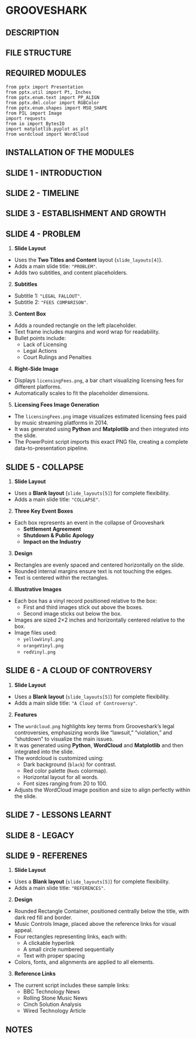 # GROOVESHARK

## DESCRIPTION

## FILE STRUCTURE




## REQUIRED MODULES
```
from pptx import Presentation
from pptx.util import Pt, Inches
from pptx.enum.text import PP_ALIGN
from pptx.dml.color import RGBColor
from pptx.enum.shapes import MSO_SHAPE
from PIL import Image
import requests
from io import BytesIO
import matplotlib.pyplot as plt
from wordcloud import WordCloud
```
## INSTALLATION OF THE MODULES



## SLIDE 1 - INTRODUCTION
## SLIDE 2 - TIMELINE
## SLIDE 3 - ESTABLISHMENT AND GROWTH
## SLIDE 4 - PROBLEM
1. **Slide Layout**
  - Uses the **Two Titles and Content** layout (`slide_layouts[4]`).
  - Adds a main slide title: `"PROBLEM"`.
  - Adds two subtitles, and content placeholders.

2. **Subtitles**
 - Subtitle 1: `"LEGAL FALLOUT"`.
 - Subtitle 2: `"FEES COMPARISON"`.

3. **Content Box**
  - Adds a rounded rectangle on the left placeholder.
  - Text frame includes margins and word wrap for readability.
  - Bullet points include:
    - Lack of Licensing
    - Legal Actions
    - Court Rulings and Penalties

4. **Right-Side Image**
  - Displays `licensingFees.png`, a bar chart visualizing licensing fees for different platforms.
  - Automatically scales to fit the placeholder dimensions.

5. **Licensing Fees Image Generation**
 - The `licensingFees.png` image visualizes estimated licensing fees paid by music streaming platforms in 2014. 
 - It was generated using **Python** and **Matplotlib** and then integrated into the slide.
 - The PowerPoint script imports this exact PNG file, creating a complete data-to-presentation pipeline.

## SLIDE 5 - COLLAPSE
1. **Slide Layout**
 - Uses a **Blank layout** (`slide_layouts[5]`) for complete flexibility.
 - Adds a main slide title: `"COLLAPSE"`.

2. **Three Key Event Boxes**
  - Each box represents an event in the collapse of Grooveshark
    - **Settlement Agreement**  
    - **Shutdown & Public Apology**  
    - **Impact on the Industry**  

3. **Design**
  - Rectangles are evenly spaced and centered horizontally on the slide.
  - Rounded internal margins ensure text is not touching the edges.
  - Text is centered within the rectangles.

4. **Illustrative Images**
  - Each box has a vinyl record positioned relative to the box:
    - First and third images stick out above the boxes.
    - Second image sticks out below the box.
  - Images are sized 2×2 inches and horizontally centered relative to the box.
  - Image files used:
    - `yellowVinyl.png`
    - `orangeVinyl.png`
    - `redVinyl.png`

## SLIDE 6 - A CLOUD OF CONTROVERSY
1. **Slide Layout**
 - Uses a **Blank layout** (`slide_layouts[5]`) for complete flexibility.
 - Adds a main slide title: `"A Cloud of Controversy"`.

2. **Features**
- The `wordcloud.png` highlights key terms from Grooveshark’s legal controversies, emphasizing words like “lawsuit,” “violation,” and “shutdown” to visualize the main issues.
- It was generated using  **Python**, **WordCloud** and **Matplotlib** and then integrated into the slide.
- The wordcloud is customized using:
  - Dark background (`black`) for contrast.
  - Red color palette (`Reds` colormap).
  - Horizontal layout for all words.
  - Font sizes ranging from 20 to 100.
- Adjusts the WordCloud image position and size to align perfectly within the slide.

## SLIDE 7 - LESSONS LEARNT
## SLIDE 8 - LEGACY
## SLIDE 9 - REFERENES
1. **Slide Layout**
 - Uses a **Blank layout** (`slide_layouts[5]`) for complete flexibility.
 - Adds a main slide title: `"REFERENCES"`.

2. **Design**
- Rounded Rectangle Container, positioned centrally below the title, with dark red fill and border.
- Music Controls Image, placed above the reference links for visual appeal.
- Four rectangles representing links, each with:
    - A clickable hyperlink
    - A small circle numbered sequentially
    - Text with proper spacing
- Colors, fonts, and alignments are applied to all elements.

3. **Reference Links**
- The current script includes these sample links:
    - BBC Technology News
    - Rolling Stone Music News
    - Cinch Solution Analysis
    - Wired Technology Article


## NOTES


